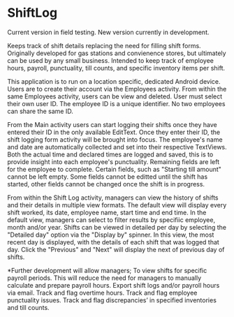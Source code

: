 # ShiftLog 
Current version in field testing. New version currently in development. 

Keeps track of shift details replacing the need for filling shift forms.
Originally developed for gas stations and convienence stores, but ultimately can be used by any small business. 
Intended to keep track of employee hours, payroll, punctuality, till counts, and specific inventory items per shift.

This application is to run on a location specific, dedicated Android device. 
Users are to create their account via the Employees activity. From within the same Employees activity, users can be view and deleted.
User must select their own user ID. The employee ID is a unique identifier. No two employees can share the same ID.

From the Main activity users can start logging their shifts once they have entered their ID in the only available EditText. Once they enter their ID, the shift logging form activity will be brought into focus. The employee's name and date are automatically collected and set into their respective TextViews. Both the actual time and declared times are logged and saved, this is to provide insight into each employee's punctuality. Remaining fields are left for the employee to complete. Certain fields, such as "Starting till amount" cannot be left empty.
Some fields cannot be editted until the shift has started, other fields cannot be changed once the shift is in progress.

From within the Shift Log activity, managers can view the history of shifts and their details in multiple view formats. 
The default view will display every shift worked, its date, employee name, start time and end time. In the default view, managers can select to filter results by specifiic employee, month and/or year.
Shifts can be viewed in detailed per day by selecting the "Detailed day" option via the "Display by" spinner. In this view, the most recent day is displayed, with the details of each shift that was logged that day. Click the "Previous" and "Next" will display the next of previous day of shifts. 


*Further development will allow managers; 
To view shifts for specific payroll periods. This will reduce the need for managers to manually calculate and prepare payroll hours. 
Export shift logs and/or payroll hours via email. 
Track and flag overtime hours.
Track and flag employee punctuality issues. 
Track and flag discrepancies’ in specified inventories and till counts.

